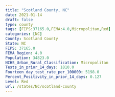```yaml
---
title: "Scotland County, NC"
date: 2021-01-14
draft: false
type: county
tags: [FIPS:37165.0,FEMA:4.0,Micropolitan,Red]
categories: [NC]
County: Scotland County
State: NC
FIPS: 37165.0
FEMA_Region: 4.0
Population: 34823.0
NCHS_Urban_Rural_Classification: Micropolitan
Tests_in_prior_14_days: 1810.0
Fourteen_day_test_rate_per_100000: 5198.0
Percent_Positivity_in_prior_14_days: 0.127
Level: Red
url: /states/NC/scotland-county
---
```



